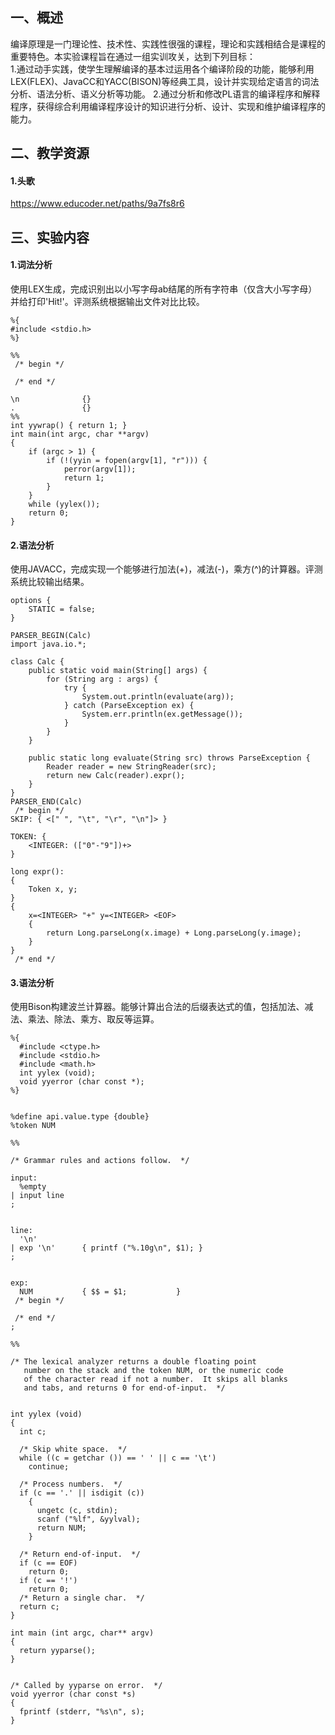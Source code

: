 ## 一、概述
编译原理是一门理论性、技术性、实践性很强的课程，理论和实践相结合是课程的重要特色。本实验课程旨在通过一组实训攻关，达到下列目标：    
1.通过动手实践，使学生理解编译的基本过运用各个编译阶段的功能，能够利用LEX(FLEX)、JavaCC和YACC(BISON)等经典工具，设计并实现给定语言的词法分析、语法分析、语义分析等功能。
2.通过分析和修改PL语言的编译程序和解释程序，获得综合利用编译程序设计的知识进行分析、设计、实现和维护编译程序的能力。

## 二、教学资源
#### 1.头歌
https://www.educoder.net/paths/9a7fs8r6

## 三、实验内容
#### 1.词法分析
使用LEX生成，完成识别出以小写字母ab结尾的所有字符串（仅含大小写字母）并给打印'Hit!'。评测系统根据输出文件对比比较。
```
%{
#include <stdio.h>
%}

%%
 /* begin */
 
 /* end */

\n				{}
.				{}
%%
int yywrap() { return 1; }
int main(int argc, char **argv)
{
	if (argc > 1) {
		if (!(yyin = fopen(argv[1], "r"))) {
			perror(argv[1]);
			return 1;
		}
	}
	while (yylex());
	return 0;
}

```
#### 2.语法分析
使用JAVACC，完成实现一个能够进行加法(+)，减法(-)，乘方(^)的计算器。评测系统比较输出结果。
```
options {
	STATIC = false;
}

PARSER_BEGIN(Calc)
import java.io.*;

class Calc {
	public static void main(String[] args) {
		for (String arg : args) {
			try {
				System.out.println(evaluate(arg));
			} catch (ParseException ex) {
				System.err.println(ex.getMessage());
			}
		}
	}

	public static long evaluate(String src) throws ParseException {
		Reader reader = new StringReader(src);
		return new Calc(reader).expr();
	}
}
PARSER_END(Calc)
 /* begin */
SKIP: { <[" ", "\t", "\r", "\n"]> }

TOKEN: {
	<INTEGER: (["0"-"9"])+>
}

long expr():
{
	Token x, y;
}
{
	x=<INTEGER> "+" y=<INTEGER> <EOF>
	{
		return Long.parseLong(x.image) + Long.parseLong(y.image);
	}
}
 /* end */
```

#### 3.语法分析
使用Bison构建波兰计算器。能够计算出合法的后缀表达式的值，包括加法、减法、乘法、除法、乘方、取反等运算。
```
%{
  #include <ctype.h>
  #include <stdio.h>
  #include <math.h>
  int yylex (void);
  void yyerror (char const *);
%}


%define api.value.type {double}
%token NUM

%% 

/* Grammar rules and actions follow.  */

input:
  %empty
| input line
;


line:
  '\n'
| exp '\n'      { printf ("%.10g\n", $1); }
;


exp:
  NUM           { $$ = $1;           }
 /* begin */

 /* end */
;

%%

/* The lexical analyzer returns a double floating point
   number on the stack and the token NUM, or the numeric code
   of the character read if not a number.  It skips all blanks
   and tabs, and returns 0 for end-of-input.  */


int yylex (void)
{
  int c;

  /* Skip white space.  */
  while ((c = getchar ()) == ' ' || c == '\t')
    continue;

  /* Process numbers.  */
  if (c == '.' || isdigit (c))
    {
      ungetc (c, stdin);
      scanf ("%lf", &yylval);
      return NUM;
    }

  /* Return end-of-input.  */
  if (c == EOF)
    return 0;
  if (c == '!')
  	return 0;
  /* Return a single char.  */
  return c;
}

int main (int argc, char** argv)
{
  return yyparse();
}


/* Called by yyparse on error.  */
void yyerror (char const *s)
{
  fprintf (stderr, "%s\n", s);
}

```
